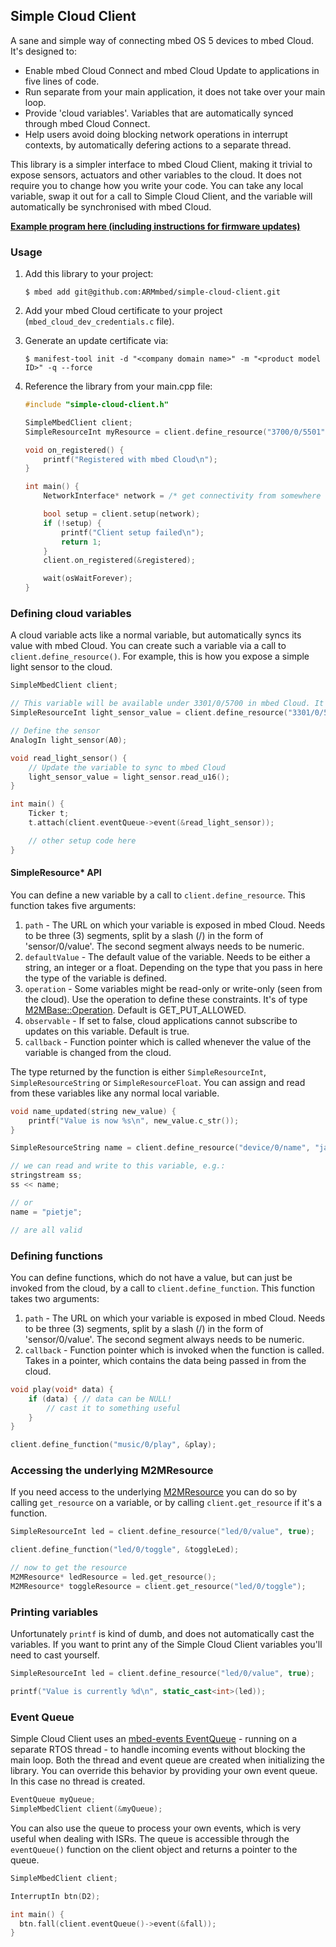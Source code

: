 ## Simple Cloud Client

A sane and simple way of connecting mbed OS 5 devices to mbed Cloud. It's designed to:

* Enable mbed Cloud Connect and mbed Cloud Update to applications in five lines of code.
* Run separate from your main application, it does not take over your main loop.
* Provide 'cloud variables'. Variables that are automatically synced through mbed Cloud Connect.
* Help users avoid doing blocking network operations in interrupt contexts, by automatically defering actions to a separate thread.

This library is a simpler interface to mbed Cloud Client, making it trivial to expose sensors, actuators and other variables to the cloud. It does not require you to change how you write your code. You can take any local variable, swap it out for a call to Simple Cloud Client, and the variable will automatically be synchronised with mbed Cloud.

[**Example program here (including instructions for firmware updates)**](https://github.com/armmbed/simple-cloud-client-example)

### Usage

1. Add this library to your project:

    ```
    $ mbed add git@github.com:ARMmbed/simple-cloud-client.git
    ```

1. Add your mbed Cloud certificate to your project (`mbed_cloud_dev_credentials.c` file).
1. Generate an update certificate via:

    ```
    $ manifest-tool init -d "<company domain name>" -m "<product model ID>" -q --force
    ```

1. Reference the library from your main.cpp file:

    ```cpp
    #include "simple-cloud-client.h"

    SimpleMbedClient client;
    SimpleResourceInt myResource = client.define_resource("3700/0/5501", 42);

    void on_registered() {
        printf("Registered with mbed Cloud\n");
    }

    int main() {
        NetworkInterface* network = /* get connectivity from somewhere */;

        bool setup = client.setup(network);
        if (!setup) {
            printf("Client setup failed\n");
            return 1;
        }
        client.on_registered(&registered);

        wait(osWaitForever);
    }
    ```

### Defining cloud variables

A cloud variable acts like a normal variable, but automatically syncs its value with mbed Cloud. You can create such a variable via a call to `client.define_resource()`. For example, this is how you expose a simple light sensor to the cloud.

```cpp
SimpleMbedClient client;

// This variable will be available under 3301/0/5700 in mbed Cloud. It's read-only (from the Cloud).
SimpleResourceInt light_sensor_value = client.define_resource("3301/0/5700", 0, M2MBase::GET_ALLOWED);

// Define the sensor
AnalogIn light_sensor(A0);

void read_light_sensor() {
    // Update the variable to sync to mbed Cloud
    light_sensor_value = light_sensor.read_u16();
}

int main() {
    Ticker t;
    t.attach(client.eventQueue->event(&read_light_sensor));

    // other setup code here
}
```

#### SimpleResource* API

You can define a new variable by a call to `client.define_resource`. This function takes five arguments:

1.  `path` - The URL on which your variable is exposed in mbed Cloud. Needs to be three (3) segments, split by a slash (/) in the form of 'sensor/0/value'. The second segment always needs to be numeric.
2.  `defaultValue` - The default value of the variable. Needs to be either a string, an integer or a float. Depending on the type that you pass in here the type of the variable is defined.
3.  `operation` - Some variables might be read-only or write-only (seen from the cloud). Use the operation to define these constraints. It's of type [M2MBase::Operation](https://docs.mbed.com/docs/mbed-client-guide/en/latest/api/classM2MBase.html#a8ddff21b51b1283c4f0fe463e5a2a6ee). Default is GET_PUT_ALLOWED.
4.  `observable` - If set to false, cloud applications cannot subscribe to updates on this variable. Default is true.
5.  `callback` - Function pointer which is called whenever the value of the variable is changed from the cloud.

The type returned by the function is either `SimpleResourceInt`, `SimpleResourceString` or `SimpleResourceFloat`. You can assign and read from these variables like any normal local variable.

```cpp
void name_updated(string new_value) {
    printf("Value is now %s\n", new_value.c_str());
}

SimpleResourceString name = client.define_resource("device/0/name", "jan", M2MBase::GET_PUT_ALLOWED, true, &name_updated);

// we can read and write to this variable, e.g.:
stringstream ss;
ss << name;

// or
name = "pietje";

// are all valid
```

### Defining functions

You can define functions, which do not have a value, but can just be invoked from the cloud, by a call to `client.define_function`. This function takes two arguments:

1.  `path` - The URL on which your variable is exposed in mbed Cloud. Needs to be three (3) segments, split by a slash (/) in the form of 'sensor/0/value'. The second segment always needs to be numeric.
2.  `callback` - Function pointer which is invoked when the function is called. Takes in a pointer, which contains the data being passed in from the cloud.

```cpp
void play(void* data) {
    if (data) { // data can be NULL!
        // cast it to something useful
    }
}

client.define_function("music/0/play", &play);
```

### Accessing the underlying M2MResource

If you need access to the underlying [M2MResource](https://docs.mbed.com/docs/mbed-client-guide/en/latest/api/classM2MResource.html) you can do so by calling `get_resource` on a variable, or by calling `client.get_resource` if it's a function.

```cpp
SimpleResourceInt led = client.define_resource("led/0/value", true);

client.define_function("led/0/toggle", &toggleLed);

// now to get the resource
M2MResource* ledResource = led.get_resource();
M2MResource* toggleResource = client.get_resource("led/0/toggle");
```

### Printing variables

Unfortunately `printf` is kind of dumb, and does not automatically cast the variables. If you want to print any of the Simple Cloud Client variables you'll need to cast yourself.

```cpp
SimpleResourceInt led = client.define_resource("led/0/value", true);

printf("Value is currently %d\n", static_cast<int>(led));
```

### Event Queue

Simple Cloud Client uses an [mbed-events EventQueue](https://github.com/ARMmbed/mbed-os/tree/master/events) - running on a separate RTOS thread - to handle incoming events without blocking the main loop. Both the thread and event queue are created when initializing the library. You can override this behavior by providing your own event queue. In this case no thread is created.

```cpp
EventQueue myQueue;
SimpleMbedClient client(&myQueue);
```

You can also use the queue to process your own events, which is very useful when dealing with ISRs. The queue is accessible through the `eventQueue()` function on the client object and returns a pointer to the queue.

```cpp
SimpleMbedClient client;

InterruptIn btn(D2);

int main() {
  btn.fall(client.eventQueue()->event(&fall));
}
```
